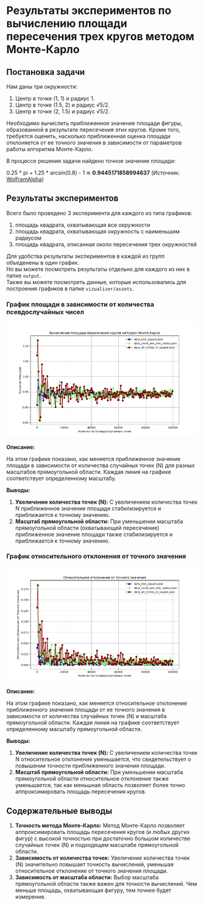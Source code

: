 # Результаты экспериментов по вычислению площади пересечения трех кругов методом Монте-Карло

## Постановка задачи

Нам даны три окружности:

1. Центр в точке (1, 1) и радиус 1.
2. Центр в точке (1.5, 2) и радиус √5/2.
3. Центр в точке (2, 1.5) и радиус √5/2.

Необходимо вычислить приближенное значение площади фигуры, образованной в результате пересечения этих кругов. 
Кроме того, требуется оценить, насколько приближенная оценка площади отклоняется от ее точного значения в зависимости от параметров работы алгоритма Монте-Карло.

В процессе решения задачи найдено точное значение площади:

0.25 * pi + 1.25 * arcsin(0.8) - 1 ≋ **0.9445171858994637** (Источник: [WolframAlpha](https://www.wolframalpha.com/input?i=0.25+*+pi+%2B+1.25+*+arcsin%280.8%29+-+1))

## Результаты экспериментов

Всего было проведено 3 эксперимента для каждого из типа графиков: <br>
1) площадь квадрата, охватывающая все окружности <br>
2) площадь квадрата, охватывающая окружность с наименьшим радиусом <br>
3) площадь квадрата, описанная около пересечения трех окружностей <br>

Для удобства результаты экспериментов в каждой из групп объеденены в один график. <br>
Но вы можете посмотреть результаты отдельно для каждого из них в папке `output`. <br>
Также вы можете посмотреть данные, которые использовались для построения графиков в папке `vizualizer/assets`.

### График площади в зависимости от количества псевдослучайных чисел

![Площадь в зависимости от количества точек](output/measurements-combined.png)

**Описание:**

На этом графике показано, как меняется приближенное значение площади в зависимости от количества случайных точек (N) для разных масштабов прямоугольной области. Каждая линия на графике соответствует определенному масштабу.

**Выводы:**

1. **Увеличение количества точек (N):** С увеличением количества точек N приближенное значение площади стабилизируется и приближается к точному значению.
2. **Масштаб прямоугольной области:** При уменьшении масштаба прямоугольной области (охватывающей пересечение) приближенное значение площади также стабилизируется и приближается к точному значению.

### График относительного отклонения от точного значения

![Относительное отклонение](output/deviations-combined.png)

**Описание:**

На этом графике показано, как меняется относительное отклонение приближенного значения площади от ее точного значения в зависимости от количества случайных точек (N) и масштаба прямоугольной области. Каждая линия на графике соответствует определенному масштабу прямоугольной области.

**Выводы:**

1. **Увеличение количества точек (N):** С увеличением количества точек N относительное отклонение уменьшается, что свидетельствует о повышении точности приближенного значения площади.
2. **Масштаб прямоугольной области:** При уменьшении масштаба прямоугольной области относительное отклонение также уменьшается, так как меньшная область позволяет более точно аппроксимировать площадь пересечения кругов.

## Содержательные выводы

1. **Точность метода Монте-Карло:** Метод Монте-Карло позволяет аппроксимировать площадь пересечения кругов (и любых других фигур) с высокой точностью при достаточно большом количестве случайных точек (N) и подходящем масштабе прямоугольной области.
2. **Зависимость от количества точек:** Увеличение количества точек (N) значительно повышает точность вычислений, уменьшая относительное отклонение от точного значения площади.
3. **Зависимость от масштаба области:** Выбор масштаба прямоугольной области также важен для точности вычислений. Чем меньше площадь, охватывающая фигуру, тем точнее будет измерение.